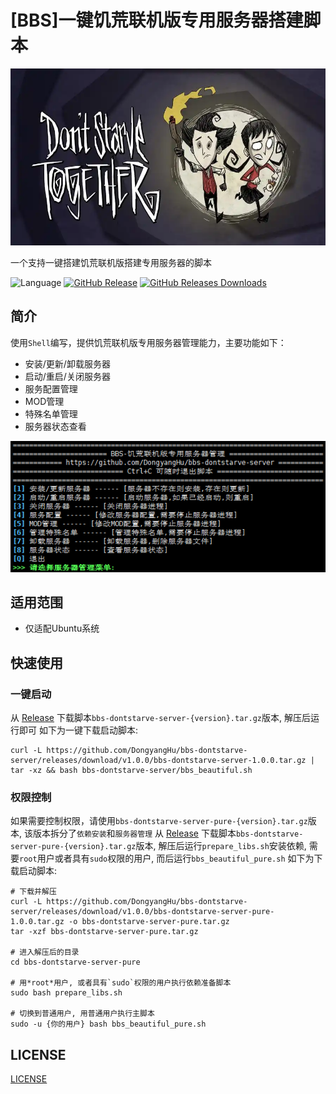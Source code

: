 # [BBS]一键饥荒联机版专用服务器搭建脚本
![icon](include/bbs_server_banner.jpeg)

一个支持一键搭建饥荒联机版搭建专用服务器的脚本

![Language](https://img.shields.io/badge/Language-Shell-blue)
[![GitHub Release](https://img.shields.io/github/v/tag/DongyangHu/bbs-dontstarve-server.svg?label=Release)](https://github.com/DongyangHu/bbs-dontstarve-server/releases)
[![GitHub Releases Downloads](https://img.shields.io/github/downloads/DongyangHu/bbs-dontstarve-server/total.svg?logo=github)](https://somsubhra.github.io/github-release-stats/?username=DongyangHu&repository=bbs-dontstarve-server)


## 简介
使用`Shell`编写，提供饥荒联机版专用服务器管理能力，主要功能如下：
- 安装/更新/卸载服务器
- 启动/重启/关闭服务器
- 服务配置管理
- MOD管理
- 特殊名单管理
- 服务器状态查看
  
![main_page](include/bbs_server_main.png)


## 适用范围
- 仅适配Ubuntu系统


## 快速使用
### 一键启动
从 [Release](https://github.com/DongyangHu/bbs-dontstarve-server/releases) 下载脚本`bbs-dontstarve-server-{version}.tar.gz`版本, 解压后运行即可
如下为一键下载启动脚本:
```
curl -L https://github.com/DongyangHu/bbs-dontstarve-server/releases/download/v1.0.0/bbs-dontstarve-server-1.0.0.tar.gz | tar -xz && bash bbs-dontstarve-server/bbs_beautiful.sh

```

### 权限控制
如果需要控制权限，请使用`bbs-dontstarve-server-pure-{version}.tar.gz`版本, 该版本拆分了`依赖安装`和`服务器管理`
从 [Release](https://github.com/DongyangHu/bbs-dontstarve-server/releases) 下载脚本`bbs-dontstarve-server-pure-{version}.tar.gz`版本, 解压后运行`prepare_libs.sh`安装依赖, 需要`root`用户或者具有`sudo`权限的用户, 而后运行`bbs_beautiful_pure.sh`
如下为下载启动脚本:
```
# 下载并解压
curl -L https://github.com/DongyangHu/bbs-dontstarve-server/releases/download/v1.0.0/bbs-dontstarve-server-pure-1.0.0.tar.gz -o bbs-dontstarve-server-pure.tar.gz
tar -xzf bbs-dontstarve-server-pure.tar.gz

# 进入解压后的目录
cd bbs-dontstarve-server-pure

# 用*root*用户, 或者具有`sudo`权限的用户执行依赖准备脚本
sudo bash prepare_libs.sh

# 切换到普通用户, 用普通用户执行主脚本
sudo -u {你的用户} bash bbs_beautiful_pure.sh

```

## LICENSE
[LICENSE](LICENSE)
